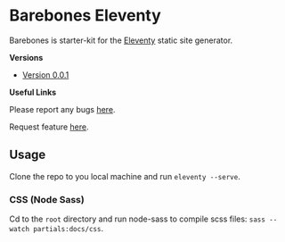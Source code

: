 # Barebones Eleventy 

Barebones is starter-kit for the [Eleventy](https://www.11ty.dev) static site generator.

**Versions**

- [Version 0.0.1](https://barebones.danielcanetti.com/updates/launch/)

**Useful Links**

Please report any bugs [here](https://github.com/DanCanetti/eleventy-barebones/issues/new?assignees=&labels=&template=bug_report.md&title=).

Request feature [here](https://github.com/DanCanetti/eleventy-barebones/issues/new?assignees=&labels=&template=feature_request.md&title=).

## Usage

Clone the repo to you local machine and run `eleventy --serve`.

### CSS (Node Sass)

Cd to the `root` directory and run node-sass to compile scss files: `sass --watch partials:docs/css`.